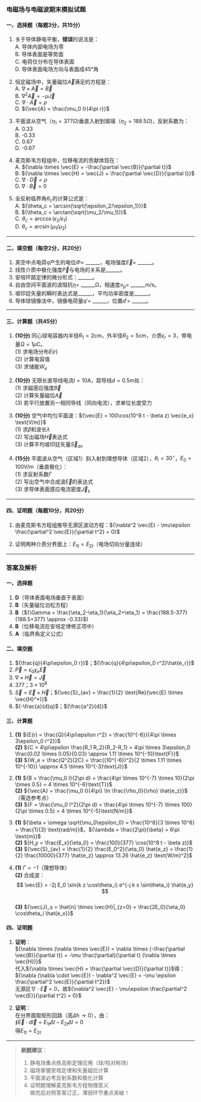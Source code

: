 ### 电磁场与电磁波期末模拟试题

#### 一、选择题（每题3分，共15分）
1. 关于导体静电平衡，**错误**的说法是：  
   A. 导体内部电场为零  
   B. 导体表面是等势面  
   C. 电荷仅分布在导体表面  
   D. 导体表面电场方向与表面成45°角  

2. 恒定磁场中，矢量磁位${\vec{A}}$满足的方程是：  
   A. ${\nabla \times \vec{A} = \vec{B}}$  
   B. ${\nabla^2 \vec{A} = -\mu \vec{J}}$  
   C. ${\nabla \cdot \vec{A} = \rho}$  
   D. ${\vec{A} = \frac{\mu_0 I}{4\pi r}}$  

3. 平面波从空气（${\eta_1 = 377 \Omega}$)垂直入射到玻璃（${\eta_2 = 188.5 \Omega}$)，反射系数为：  
   A. 0.33  
   B. -0.33  
   C. 0.67  
   D. -0.67  

4. 麦克斯韦方程组中，位移电流的贡献体现在：  
   A. ${\nabla \times \vec{E} = -\frac{\partial \vec{B}}{\partial t}}$  
   B. ${\nabla \times \vec{H} = \vec{J} + \frac{\partial \vec{D}}{\partial t}}$  
   C. ${\nabla \cdot \vec{D} = \rho}$  
   D. ${\nabla \cdot \vec{B} = 0}$  

5. 全反射临界角${\theta_c}$的计算公式是：  
   A. ${\theta_c = \arcsin(\sqrt{\epsilon_2/\epsilon_1})}$  
   B. ${\theta_c = \arctan(\sqrt{\mu_2/\mu_1})}$  
   C. ${\theta_c = \arccos(\epsilon_2/\epsilon_1)}$  
   D. ${\theta_c = \arcsin(\mu_1/\mu_2)}$  

---

#### 二、填空题（每空2分，共20分）
1. 真空中点电荷${q}$产生的电位${\Phi = }$ ______，电场强度${\vec{E} = }$ ______。  
2. 线性介质中极化强度${\vec{P}}$与电场的关系是______。  
3. 安培环路定律的微分形式：______。  
4. 自由空间平面波的波阻抗${\eta = }$ ______Ω，相速度${v_p = }$ ______m/s。  
5. 坡印廷矢量的瞬时表达式是______，平均功率密度是______。  
6. 导体球镜像法中，镜像电荷量${q' = }$ ______，位置${d' = }$ ______。  

---

#### 三、计算题（共45分）
1. **(10分)** 同心球电容器内半径${R_1=2\text{cm}}$，外半径${R_2=5\text{cm}}$，介质${\epsilon_r=3}$，带电量${Q=1\mu\text{C}}$。  
   (1) 求电场分布${E(r)}$  
   (2) 计算电容值  
   (3) 求储能${W_e}$

2. **(10分)** 无限长直导线电流${I=10\text{A}}$，距导线${d=0.5\text{m}}$处：  
   (1) 求磁感应强度${\vec{B}}$  
   (2) 计算矢量磁位${\vec{A}}$  
   (3) 若平行放置另一相同导线（同向电流），求单位长度受力

3. **(10分)** 空气中均匀平面波：${\vec{E} = 100\cos(10^8 t - \beta z) \vec{e_x} \text{V/m}}$  
   (1) 求${\beta}$和波长${\lambda}$  
   (2) 写出磁场${\vec{H}}$表达式  
   (3) 计算平均坡印廷矢量${\vec{S}_{av}}$

4. **(15分)** 平面波从空气（区域1）斜入射到理想导体（区域2），${\theta_i=30^\circ}$，${E_0=100\text{V/m}}$（垂直极化）：  
   (1) 求反射系数${\Gamma}$  
   (2) 写出空气中合成波${\vec{E}}$的表达式  
   (3) 求导体表面感应电流密度${\vec{J}_s}$

---

#### 四、证明题（每题10分，共20分）
1. 由麦克斯韦方程组推导无源区波动方程：${\nabla^2 \vec{E} - \mu\epsilon \frac{\partial^2 \vec{E}}{\partial t^2} = 0}$

2. 证明两种介质分界面上：${E_{1t} = E_{2t}}$（电场切向分量连续）

---

### 答案及解析

#### 一、选择题
1. **D**（导体表面电场垂直于表面）  
2. **B**（矢量磁位泊松方程）  
3. **B**（${\Gamma = \frac{\eta_2-\eta_1}{\eta_2+\eta_1} = \frac{188.5-377}{188.5+377} \approx -0.33}$)  
4. **B**（位移电流在安培定律修正项中）  
5. **A**（临界角定义公式）  

#### 二、填空题
1. ${\frac{q}{4\pi\epsilon_0 r}}$；${\frac{q}{4\pi\epsilon_0 r^2}\hat{e_r}}$  
2. ${\vec{P} = \epsilon_0 \chi_e \vec{E}}$  
3. ${\nabla \times \vec{H} = \vec{J}}$  
4. ${377}$；${3 \times 10^8}$  
5. ${\vec{S} = \vec{E} \times \vec{H}}$；${\vec{S}_{av} = \frac{1}{2} \text{Re}(\vec{E} \times \vec{H}^*)}$  
6. ${-\frac{a}{d}q}$；${\frac{a^2}{d}}$  

#### 三、计算题
1. **(1)** ${E(r) = \frac{Q}{4\pi\epsilon r^2} = \frac{10^{-6}}{4\pi \times 3\epsilon_0 r^2}}$  
   **(2)** ${C = 4\pi\epsilon \frac{R_1 R_2}{R_2-R_1} = 4\pi \times 3\epsilon_0 \frac{0.02 \times 0.05}{0.03} \approx 1.11 \times 10^{-10}\text{F}}$  
   **(3)** ${W_e = \frac{Q^2}{2C} = \frac{(10^{-6})^2}{2 \times 1.11 \times 10^{-10}} \approx 4.5 \times 10^{-3}\text{J}}$  

2. **(1)** ${B = \frac{\mu_0 I}{2\pi d} = \frac{4\pi \times 10^{-7} \times 10}{2\pi \times 0.5} = 4 \times 10^{-6}\text{T}}$  
   **(2)** ${\vec{A} = \frac{\mu_0 I}{4\pi} \ln \frac{\rho_0}{\rho} \hat{e_z}}$（需选参考点）  
   **(3)** ${F = \frac{\mu_0 I^2}{2\pi d} = \frac{4\pi \times 10^{-7} \times 100}{2\pi \times 0.5} = 4 \times 10^{-5}\text{N/m}}$  

3. **(1)** ${\beta = \omega \sqrt{\mu_0\epsilon_0} = \frac{10^8}{3 \times 10^8} = \frac{1}{3} \text{rad/m}}$，${\lambda = \frac{2\pi}{\beta} = 6\pi \text{m}}$  
   **(2)** ${H_y = \frac{E_x}{\eta_0} = \frac{100}{377} \cos(10^8 t - \beta z)}$  
   **(3)** ${\vec{S}_{av} = \frac{1}{2} \frac{E_0^2}{\eta_0} \hat{e_z} = \frac{1}{2} \frac{10000}{377} \hat{e_z} \approx 13.26 \hat{e_z} \text{W/m}^2}$  

4. **(1)** ${\Gamma = -1}$（理想导体）  
   **(2)** 合成波：  
   $$
   \vec{E} = -2j E_0 \sin(k z \cos\theta_i) e^{-j k x \sin\theta_i} \hat{e_y}
   $$  
   **(3)** ${\vec{J}_s = \hat{n} \times \vec{H}|_{z=0} = \frac{2E_0}{\eta_0} \cos\theta_i \hat{e_x}}$  

#### 四、证明题
1. **证明**：  
   ${\nabla \times (\nabla \times \vec{E}) = \nabla \times (-\frac{\partial \vec{B}}{\partial t}) = -\mu \frac{\partial}{\partial t} (\nabla \times \vec{H})}$  
   代入${\nabla \times \vec{H} = \frac{\partial \vec{D}}{\partial t}}$得：  
   ${\nabla (\nabla \cdot \vec{E}) - \nabla^2 \vec{E} = -\mu \epsilon \frac{\partial^2 \vec{E}}{\partial t^2}}$  
   无源区${\nabla \cdot \vec{E} = 0}$，故${\nabla^2 \vec{E} - \mu\epsilon \frac{\partial^2 \vec{E}}{\partial t^2} = 0}$  

2. **证明**：  
   在分界面取矩形回路（高${\Delta h \to 0}$），由：  
   ${\oint \vec{E} \cdot d\vec{l} = E_{1t} \Delta l - E_{2t} \Delta l = 0}$  
   得${E_{1t} = E_{2t}}$  

---

> **刷题建议**：  
> 1. 静电场重点练高斯定理应用（球/柱对称场）  
> 2. 磁场掌握安培定律和矢量磁位计算  
> 3. 平面波必考反射系数和极化计算  
> 4. 证明题理解麦克斯韦方程物理意义  
> 做完后对照答案订正，薄弱环节重点突破！